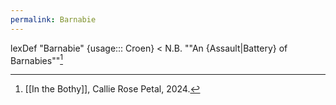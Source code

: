 ```yaml
---
permalink: Barnabie
---
```

lexDef "Barnabie" {usage::: Croen} < N.B. ""An {Assault|Battery} of Barnabies""[^BarnabieCroen]

[^BarnabieCroen]: [[In the Bothy]], Callie Rose Petal, 2024.
